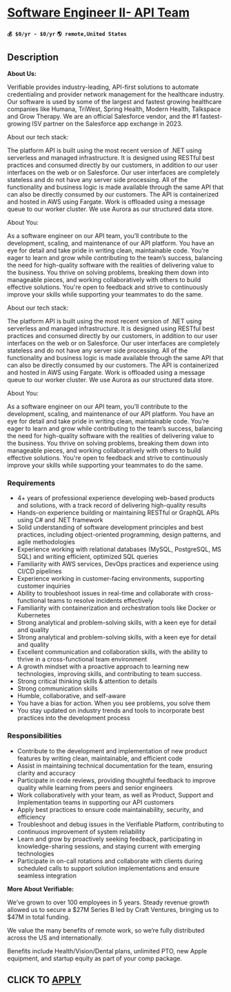 # [Software Engineer II- API Team](https://www.remotewlb.com/apply/software-engineer-ii-api-team)  
###  
#### `💰 $0/yr - $0/yr` `🌎 remote,United States`  

## Description

 **About Us:**

Verifiable provides industry-leading, API-first solutions to automate credentialing and provider network management for the healthcare industry. Our software is used by some of the largest and fastest growing healthcare companies like Humana, TriWest, Spring Health, Modern Health, Talkspace and Grow Therapy. We are an official Salesforce vendor, and the #1 fastest-growing ISV partner on the Salesforce app exchange in 2023.

  

About our tech stack:

  

The platform API is built using the most recent version of .NET using serverless and managed infrastructure. It is designed using RESTful best practices and consumed directly by our customers, in addition to our user interfaces on the web or on Salesforce. Our user interfaces are completely stateless and do not have any server side processing. All of the functionality and business logic is made available through the same API that can also be directly consumed by our customers. The API is containerized and hosted in AWS using Fargate. Work is offloaded using a message queue to our worker cluster. We use Aurora as our structured data store.

  

About You:

  

As a software engineer on our API team, you’ll contribute to the development, scaling, and maintenance of our API platform. You have an eye for detail and take pride in writing clean, maintainable code. You’re eager to learn and grow while contributing to the team’s success, balancing the need for high-quality software with the realities of delivering value to the business. You thrive on solving problems, breaking them down into manageable pieces, and working collaboratively with others to build effective solutions. You're open to feedback and strive to continuously improve your skills while supporting your teammates to do the same.

  

About our tech stack:

  

The platform API is built using the most recent version of .NET using serverless and managed infrastructure. It is designed using RESTful best practices and consumed directly by our customers, in addition to our user interfaces on the web or on Salesforce. Our user interfaces are completely stateless and do not have any server side processing. All of the functionality and business logic is made available through the same API that can also be directly consumed by our customers. The API is containerized and hosted in AWS using Fargate. Work is offloaded using a message queue to our worker cluster. We use Aurora as our structured data store.

  

About You:

  

As a software engineer on our API team, you’ll contribute to the development, scaling, and maintenance of our API platform. You have an eye for detail and take pride in writing clean, maintainable code. You’re eager to learn and grow while contributing to the team’s success, balancing the need for high-quality software with the realities of delivering value to the business. You thrive on solving problems, breaking them down into manageable pieces, and working collaboratively with others to build effective solutions. You're open to feedback and strive to continuously improve your skills while supporting your teammates to do the same.

  

### Requirements

* 4+ years of professional experience developing web-based products and solutions, with a track record of delivering high-quality results
* Hands-on experience building or maintaining RESTful or GraphQL APIs using C# and .NET framework
* Solid understanding of software development principles and best practices, including object-oriented programming, design patterns, and agile methodologies
* Experience working with relational databases (MySQL, PostgreSQL, MS SQL) and writing efficient, optimized SQL queries
* Familiarity with AWS services, DevOps practices and experience using CI/CD pipelines
* Experience working in customer-facing environments, supporting customer inquiries 
* Ability to troubleshoot issues in real-time and collaborate with cross-functional teams to resolve incidents effectively
* Familiarity with containerization and orchestration tools like Docker or Kubernetes
* Strong analytical and problem-solving skills, with a keen eye for detail and quality
* Strong analytical and problem-solving skills, with a keen eye for detail and quality
* Excellent communication and collaboration skills, with the ability to thrive in a cross-functional team environment
* A growth mindset with a proactive approach to learning new technologies, improving skills, and contributing to team success.
* Strong critical thinking skills & attention to details
* Strong communication skills
* Humble, collaborative, and self-aware
* You have a bias for action. When you see problems, you solve them
* You stay updated on industry trends and tools to incorporate best practices into the development process

  

### Responsibilities

* Contribute to the development and implementation of new product features by writing clean, maintainable, and efficient code
* Assist in maintaining technical documentation for the team, ensuring clarity and accuracy
* Participate in code reviews, providing thoughtful feedback to improve quality while learning from peers and senior engineers
* Work collaboratively with your team, as well as Product, Support and Implementation teams in supporting our API customers 
* Apply best practices to ensure code maintainability, security, and efficiency
* Troubleshoot and debug issues in the Verifiable Platform, contributing to continuous improvement of system reliability
* Learn and grow by proactively seeking feedback, participating in knowledge-sharing sessions, and staying current with emerging technologies
* Participate in on-call rotations and collaborate with clients during scheduled calls to support solution implementations and ensure seamless integration

  

 **More About Verifiable:**

We’ve grown to over 100 employees in 5 years. Steady revenue growth allowed us to secure a $27M Series B led by Craft Ventures, bringing us to $47M in total funding.

We value the many benefits of remote work, so we’re fully distributed across the US and internationally.

Benefits include Health/Vision/Dental plans, unlimited PTO, new Apple equipment, and startup equity as part of your comp package.

  
## CLICK TO [APPLY](https://www.remotewlb.com/apply/software-engineer-ii-api-team)

